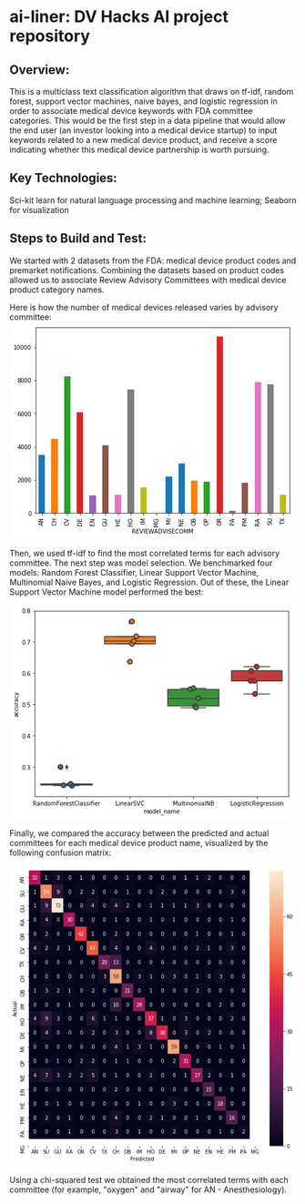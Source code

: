 # ai-liner: DV Hacks AI project repository

## Overview:
This is a multiclass text classification algorithm that draws on tf-idf, random forest, support vector machines, naive bayes, and logistic regression in order to associate medical device keywords with FDA committee categories. This would be the first step in a data pipeline that would allow the end user (an investor looking into a medical device startup) to input keywords related to a new medical device product, and receive a score indicating whether this medical device partnership is worth pursuing.

## Key Technologies:
Sci-kit learn for natural language processing and machine learning; Seaborn for visualization

## Steps to Build and Test:

We started with 2 datasets from the FDA: medical device product codes and premarket notifications. 
Combining the datasets based on product codes allowed us to associate Review Advisory Committees with medical device product category names. 

Here is how the number of medical devices released varies by advisory committee:
![Device Counts](https://github.com/nchitale/ai-liner/blob/master/device_counts.png)

Then, we used tf-idf to find the most correlated terms for each advisory committee.
The next step was model selection. We benchmarked four models: Random Forest Classifier, Linear Support Vector Machine, Multinomial Naive Bayes, and Logistic Regression. Out of these, the Linear Support Vector Machine model performed the best:

![Model Selection](https://github.com/nchitale/ai-liner/blob/master/model_selection.png)

Finally, we compared the accuracy between the predicted and actual committees for each medical device product name, visualized by the following confusion matrix:

![Confusion Matrix](https://github.com/nchitale/ai-liner/blob/master/confusion_matrix.png)

Using a chi-squared test we obtained the most correlated terms with each committee (for example, "oxygen" and "airway" for AN - Anesthesiology). 
